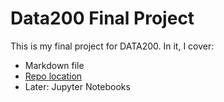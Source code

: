 # Data200 Final Project

This is my final project for DATA200. In it, I cover:

- Markdown file
- [Repo location](https://github.com/DBecker7/Final-Project)
- Later: Jupyter Notebooks
